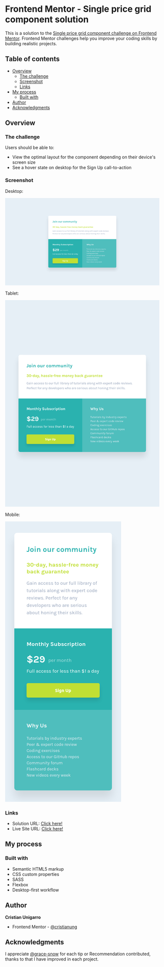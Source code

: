 # Frontend Mentor - Single price grid component solution

This is a solution to the [Single price grid component challenge on Frontend Mentor](https://www.frontendmentor.io/challenges/single-price-grid-component-5ce41129d0ff452fec5abbbc). Frontend Mentor challenges help you improve your coding skills by building realistic projects. 

## Table of contents

- [Overview](#overview)
  - [The challenge](#the-challenge)
  - [Screenshot](#screenshot)
  - [Links](#links)
- [My process](#my-process)
  - [Built with](#built-with)
- [Author](#author)
- [Acknowledgments](#acknowledgments)

## Overview

### The challenge

Users should be able to:

- View the optimal layout for the component depending on their device's screen size
- See a hover state on desktop for the Sign Up call-to-action

### Screenshot

Desktop:

![](/screenshot/desktop.png "Desktop")

Tablet:

![](/screenshot/tablet.png "Tablet")

Mobile:

![](/screenshot/mobile.png "Mobile")

### Links

- Solution URL: [Click here!]()
- Live Site URL: [Click here!](https://xenodochial-liskov-88bce5.netlify.app/)

## My process

### Built with

- Semantic HTML5 markup
- CSS custom properties
- SASS
- Flexbox
- Desktop-first workflow

## Author

  **Cristian Unigarro**
- Frontend Mentor - [@cristianung](https://www.frontendmentor.io/profile/cristianung)

## Acknowledgments

I appreciate [@grace-snow](https://www.frontendmentor.io/profile/grace-snow) for each tip or Recommendation contributed, thanks to that I have improved in each project. 
